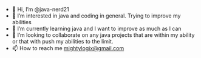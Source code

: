 - 👋 Hi, I’m @java-nerd21
- 👀 I’m interested in java and coding in general. Trying to improve my abilities 
- 🌱 I’m currently learning java and I want to improve as much as I can
- 💞️ I’m looking to collaborate on any java projects that are within my ability or that with push my abilities to the limit.
- 📫 How to reach me mightylogix@gmail.com
<!---
java-nerd21/java-nerd21 is a ✨ special ✨ repository because its `README.md` (this file) appears on your GitHub profile.
You can click the Preview link to take a look at your changes.
--->
